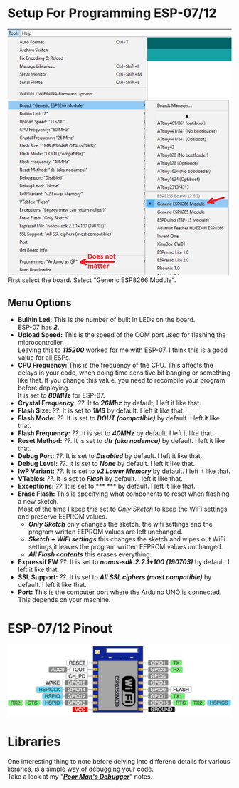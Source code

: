 # Setup For Programming ESP-07/12
![](https://github.com/RazMake/ArduinoUNOMultiProgrammer/blob/master/Screenshots/SelectEspBoard.png)  
First select the board. Select "Generic ESP8266 Module".
## Menu Options
- **Builtin Led:** This is the number of built in LEDs on the board.  
  ESP-07 has ***2***.
- **Upload Speed:** This is the speed of the COM port used for flashing the microcontroller.  
  Leaving this to ***115200*** worked for me with ESP-07. I think this is a good value for all ESPs.
- **CPU Frequency:** This is the frequency of the CPU. This affects the delays in your code, when doing time sensitive bit banging or something like that.
  If you change this value, you need to recompile your program before deploying.  
  It is set to ***80MHz*** for ESP-07.
- **Crystal Frequency:** *??*. It to ***26Mhz*** by default, I left it like that.
- **Flash Size:** *??*. It is set to ***1MB*** by default. I left it like that.
- **Flash Mode:** *??*. It is set to ***DOUT (compatible)*** by default. I left it like that.
- **Flash Frequency:** *??*. It is set to ***40MHz*** by default. I left it like that.
- **Reset Method:** *??*. It is set to ***dtr (aka nodemcu)*** by default. I left it like that.
- **Debug Port:** *??*. It is set to ***Disabled*** by default. I left it like that.
- **Debug Level:** *??*. It is set to ***None*** by default. I left it like that.
- **IwP Variant:** *??*. It is set to ***v2 Lower Memory*** by default. I left it like that.
- **VTables:** *??*. It is set to ***Flash*** by default. I left it like that.
- **Exceptions:** *??*. It is set to *** *** by default. I left it like that.
- **Erase Flash:** This is specifying what components to reset when flashing a new sketch.  
	Most of the time I keep this set to *Only Sketch* to keep the WiFi settings and preserve EEPROM values.  
	- ***Only Sketch*** only changes the sketch, the wifi settings and the program written EEPROM values are left unchanged.
	- ***Sketch + WiFi settings*** this changes the sketch and wipes out WiFi settings,it leaves the program written EEPROM values unchanged.
	- ***All Flash contents*** this erases everything.  
- **Expressif FW** *??*. It is set to ***nonos-sdk.2.2.1+100 (190703)*** by default. I left it like that.
- **SSL Support:** *??*. It is set to ***All SSL ciphers (most compatible)*** by default. I left it like that.
- **Port:** This is the computer port where the Arduino UNO is connected. This depends on your machine.

# ESP-07/12 Pinout
![](https://github.com/RazMake/ArduinoUNOMultiProgrammer/blob/master/Screenshots/ESP07Pinout.png)

# Libraries
One interesting thing to note before delving into differenc details for various libraries, is a simple way of debugging your code.  
Take a look at my "[***Poor Man's Debugger***](https://github.com/RazMake/ArduinoUNOMultiProgrammer/blob/master/Software/PoorMan'sDebugger.md)" notes.  
